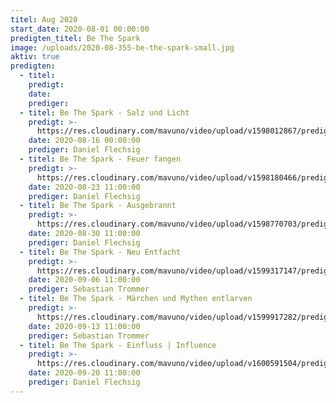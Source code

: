 ```yaml
---
titel: Aug 2020
start_date: 2020-08-01 00:00:00
predigten_titel: Be The Spark
image: /uploads/2020-08-355-be-the-spark-small.jpg
aktiv: true
predigten:
  - titel:
    predigt:
    date:
    prediger:
  - titel: Be The Spark - Salz und Licht
    predigt: >-
      https://res.cloudinary.com/mavuno/video/upload/v1598012867/predigten/2020-08%20Be%20The%20Spark/2020-08-16_GoDi_Mavuno_Berlin_-_Be_the_Spark_1_-_Salz_und_Licht.mp3
    date: 2020-08-16 00:00:00
    prediger: Daniel Flechsig
  - titel: Be The Spark - Feuer fangen
    predigt: >-
      https://res.cloudinary.com/mavuno/video/upload/v1598180466/predigten/2020-08%20Be%20The%20Spark/2020-08-23_GoDi_Mavuno_Berlin_-_Be_The_Spark_2_-_Feuer_fangen.mp3
    date: 2020-08-23 11:00:00
    prediger: Daniel Flechsig
  - titel: Be The Spark - Ausgebrannt
    predigt: >-
      https://res.cloudinary.com/mavuno/video/upload/v1598770703/predigten/2020-08%20Be%20The%20Spark/2020-08-30_GoDi_Mavuno_Berlin_-_Be_The_Spark_3_-_Ausgebrannt.mp3
    date: 2020-08-30 11:00:00
    prediger: Daniel Flechsig
  - titel: Be The Spark - Neu Entfacht
    predigt: >-
      https://res.cloudinary.com/mavuno/video/upload/v1599317147/predigten/2020-08%20Be%20The%20Spark/2020-09-06_GoDi_Mavuno_Berlin_-_Be_The_Spark_4_-_Neuentfacht.mp3
    date: 2020-09-06 11:00:00
    prediger: Sebastian Trommer
  - titel: Be The Spark - Märchen und Mythen entlarven
    predigt: >-
      https://res.cloudinary.com/mavuno/video/upload/v1599917282/predigten/2020-08%20Be%20The%20Spark/2020-09-13_GoDi_Mavuno_Berlin_-_Be_The_Spark_5_-_M%C3%A4rchen_und_Mythen_entlarven.mp3
    date: 2020-09-13 11:00:00
    prediger: Sebastian Trommer
  - titel: Be The Spark - Einfluss | Influence
    predigt: >-
      https://res.cloudinary.com/mavuno/video/upload/v1600591504/predigten/2020-08%20Be%20The%20Spark/2020-09-20_GoDi_Mavuno_Berlin_-_Be_The_Spark_6_-_Influencer.mp3
    date: 2020-09-20 11:00:00
    prediger: Daniel Flechsig
---
```


